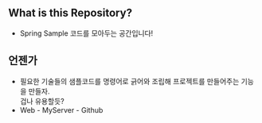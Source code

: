 ## What is this Repository?
* Spring Sample 코드를 모아두는 공간입니다!

## 언젠가
* 필요한 기술들의 샘플코드를 명령어로 긁어와 조립해 프로젝트를 만들어주는 기능을 만들자.<br/>
  겁나 유용할듯?
* Web - MyServer - Github
